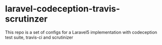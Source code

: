 # laravel-codeception-travis-scrutinzer
This repo is a set of configs for a Laravel5 implementation with codeception test suite, travis-ci and scrutinizer
